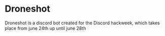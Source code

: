 # Droneshot

Droneshot is a discord bot created for the Discord hackweek, which takes place from june 24th up until june 28th
